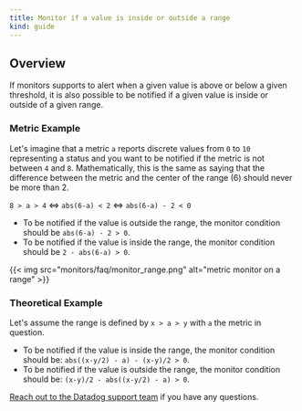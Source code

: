 ```yaml
---
title: Monitor if a value is inside or outside a range
kind: guide
---
```


## Overview

If monitors supports to alert when a given value is above or below a given threshold, it is also possible to be notified if a given value is inside or outside of a given range.

### Metric Example

Let's imagine that a metric `a` reports discrete values from `0` to `10` representing a status and you want to be notified if the metric is not between `4` and `8`.
Mathematically, this is the same as saying that the difference between the metric and the center of the range (6) should never be more than 2. 

`8 > a > 4` <=> `abs(6-a) < 2` <=> `abs(6-a) - 2 < 0`

- To be notified if the value is outside the range, the monitor condition should be `abs(6-a) - 2 > 0`.
- To be notified if the value is inside the range, the monitor condition should be `2 - abs(6-a) > 0`.

{{< img src="monitors/faq/monitor_range.png" alt="metric monitor on a range"  >}}

### Theoretical Example 

Let's assume the range is defined by `x > a > y` with `a` the metric in question. 

- To be notified if the value is inside the range, the monitor condition should be: `abs((x-y/2) - a) - (x-y)/2 > 0`.
- To be notified if the value is outside the range, the monitor condition should be: `(x-y)/2 - abs((x-y/2) - a) > 0`.

[Reach out to the Datadog support team][1] if you have any questions.

[1]: /help/
